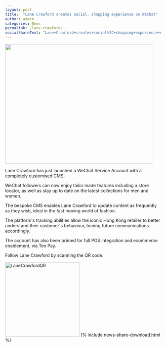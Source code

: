 ```yaml
---
layout: post
title:  "Lane Crawford creates social, shopping experience on WeChat"
author: admin
categories: News
permalink: /lane-crawford/
socialShareText: "Lane+Crawford+creates+social%2C+shopping+experience+on+WeChat"
---
```

<img alt="" src="{{ site.prepend_assetsurl }}2015/02/lanecrawford_thumbnail.png" width="479" height="386">

Lane Crawford has just launched a WeChat Service Account with a completely customised CMS.

WeChat followers can now enjoy tailor made features including a store locator, as well as stay up to date on the latest collections for men and women.

The bespoke CMS enables Lane Crawford to update content as frequently as they wish, ideal in the fast moving world of fashion.

The platform's tracking abilities allow the iconic Hong Kong retailer to better understand their customer's behaviour, honing future communications accordingly.

The account has also been primed for full POS integration and ecommerce enablement, via Ten Pay.

Follow Lane Crawford by scanning the QR code.

<img alt="LaneCrawfordQR" src="{{ site.prepend_assetsurl }}2015/02/LaneCrawfordQR.png" width="240" height="240">
<!--more-->
{% include news-share-download.html %}
